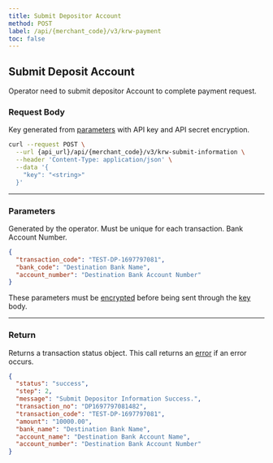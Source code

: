 ```yaml
---
title: Submit Depositor Account
method: POST
label: /api/{merchant_code}/v3/krw-payment
toc: false
---
```


<x-row>
<x-col class="md:max-w-lg">

## Submit Deposit Account

Operator need to submit depositor Account to complete payment request.

### Request Body

<x-properties>
  <x-property name="key" type="string" required>
  
  Key generated from [parameters](#parameters) with API key and API secret encryption.
  </x-property>
</x-properties>


</x-col>
<x-col sticky>

```bash title="cURL"
curl --request POST \
  --url {api_url}/api/{merchant_code}/v3/krw-submit-information \
  --header 'Content-Type: application/json' \
  --data '{
    "key": "<string>"
  }'
```

</x-col>
</x-row>

---

<x-row>
<x-col class="md:max-w-lg">

### Parameters

<x-properties>
  <x-property name="transaction_code" type="string" required>
    Generated by the operator. Must be unique for each transaction.
  </x-property>
  <x-property name="bank_code" type="string" required></x-property>
  <x-property name="account_number" type="string" required>
    Bank Account Number.
  </x-property>
</x-properties>

</x-col>
<x-col sticky>

```json title="Parameters Object"
{
  "transaction_code": "TEST-DP-1697797081",
  "bank_code": "Destination Bank Name",
  "account_number": "Destination Bank Account Number"
}
```

These parameters must be [encrypted](/api/authentication) before being sent through the [key](#request-body) body.

</x-col>
</x-row>

---

<x-row>
<x-col class="lg:max-w-md">

### Return

Returns a transaction status object. This call returns an [error](/api/errors) if an error occurs.

</x-col>
<x-col sticky>

```json title="Response"
{
  "status": "success",
  "step": 2,
  "message": "Submit Depositor Information Success.",
  "transaction_no": "DP1697797081482",
  "transaction_code": "TEST-DP-1697797081",
  "amount": "10000.00",
  "bank_name": "Destination Bank Name",
  "account_name": "Destination Bank Account Name",
  "account_number": "Destination Bank Account Number"
}
```

</x-col>
</x-row>
